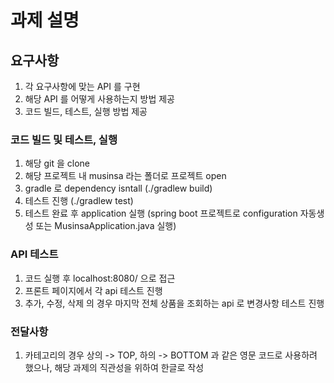 # 과제 설명

## 요구사항
1. 각 요구사항에 맞는 API 를 구현
2. 해당 API 를 어떻게 사용하는지 방법 제공
3. 코드 빌드, 테스트, 실행 방법 제공


### 코드 빌드 및 테스트, 실행
1. 해당 git 을 clone 
2. 해당 프로젝트 내 musinsa 라는 폴더로 프로젝트 open
3. gradle 로 dependency isntall (./gradlew build)
4. 테스트 진행 (./gradlew test)
5. 테스트 완료 후 application 실행 (spring boot 프로젝트로 configuration 자동생성 또는 MusinsaApplication.java 실행)


### API 테스트
1. 코드 실행 후 localhost:8080/ 으로 접근
2. 프론트 페이지에서 각 api 테스트 진행
3. 추가, 수정, 삭제 의 경우 마지막 전체 상품을 조회하는 api 로 변경사항 테스트 진행


### 전달사항
1. 카테고리의 경우 상의 -> TOP, 하의 -> BOTTOM 과 같은 영문 코드로 사용하려 했으나, 해당 과제의 직관성을 위하여 한글로 작성